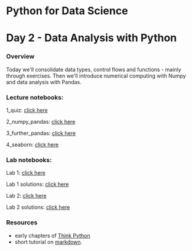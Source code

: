 
# Python for Data Science
# Day 2 - Data Analysis with Python
### Overview
Today we'll consolidate data types, control flows and functions - mainly through exercises. Then we'll introduce numerical computing with Numpy and data analysis with Pandas.

### Lecture notebooks:

1_quiz: [click here](https://colab.research.google.com/github/worldbank/Python-for-Data-Science/blob/master/Nov_2019_HD_workshop/part_2/1_quiz.ipynb)

2_numpy_pandas: [click here](https://colab.research.google.com/github/worldbank/Python-for-Data-Science/blob/master/Nov_2019_HD_workshop/part_2/2_numpy_pandas.ipynb)

3_further_pandas: [click here](https://colab.research.google.com/github/worldbank/Python-for-Data-Science/blob/master/Nov_2019_HD_workshop/part_2/3_further_pandas_updated.ipynb)

4_seaborn: [click here](https://colab.research.google.com/github/worldbank/Python-for-Data-Science/blob/master/Nov_2019_HD_workshop/part_2/4_seaborn.ipynb)

### Lab notebooks:

Lab 1: [click here](https://colab.research.google.com/github/worldbank/Python-for-Data-Science/blob/master/Nov_2019_HD_workshop/part_2/lab_1.ipynb)

Lab 1 solutions: [click here](https://colab.research.google.com/github/worldbank/Python-for-Data-Science/blob/master/Nov_2019_HD_workshop/part_2/lab_1_solutions.ipynb)

Lab 2: [click here](https://colab.research.google.com/github/worldbank/Python-for-Data-Science/blob/master/Nov_2019_HD_workshop/part_2/lab_2.ipynb)

Lab 2 solutions: [click here](https://colab.research.google.com/github/worldbank/Python-for-Data-Science/blob/master/Nov_2019_HD_workshop/part_2/lab_2_solutions.ipynb)

### Resources
* early chapters of [Think Python](http://greenteapress.com/thinkpython2/thinkpython2.pdf)
* short tutorial on [markdown](https://commonmark.org/help/).
